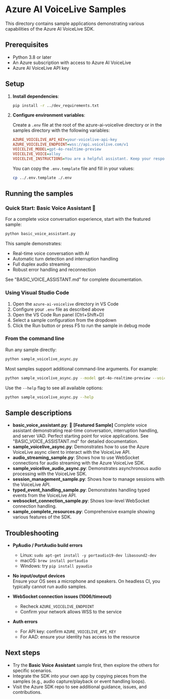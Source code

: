 # Azure AI VoiceLive Samples

This directory contains sample applications demonstrating various capabilities of the Azure AI VoiceLive SDK.

## Prerequisites

- Python 3.8 or later
- An Azure subscription with access to Azure AI VoiceLive
- Azure AI VoiceLive API key

## Setup

1. **Install dependencies**:

   ```bash
   pip install -r ../dev_requirements.txt
   ```

2. **Configure environment variables**:

   Create a `.env` file at the root of the azure-ai-voicelive directory or in the samples directory with the following variables:

   ```ini
   AZURE_VOICELIVE_API_KEY=your-voicelive-api-key
   AZURE_VOICELIVE_ENDPOINT=wss://api.voicelive.com/v1
   VOICELIVE_MODEL=gpt-4o-realtime-preview
   VOICELIVE_VOICE=alloy
   VOICELIVE_INSTRUCTIONS=You are a helpful assistant. Keep your responses concise.
   ```

   You can copy the `.env.template` file and fill in your values:

   ```bash
   cp ../.env.template ./.env
   ```

## Running the samples

### Quick Start: Basic Voice Assistant 🎤

For a complete voice conversation experience, start with the featured sample:

```bash
python basic_voice_assistant.py
```

This sample demonstrates:

- Real-time voice conversation with AI
- Automatic turn detection and interruption handling  
- Full duplex audio streaming
- Robust error handling and reconnection

See "BASIC_VOICE_ASSISTANT.md" for complete documentation.

### Using Visual Studio Code

1. Open the `azure-ai-voicelive` directory in VS Code
2. Configure your `.env` file as described above
3. Open the VS Code Run panel (Ctrl+Shift+D)
4. Select a sample configuration from the dropdown
5. Click the Run button or press F5 to run the sample in debug mode

### From the command line

Run any sample directly:

```bash
python sample_voicelive_async.py
```

Most samples support additional command-line arguments. For example:

```bash
python sample_voicelive_async.py --model gpt-4o-realtime-preview --voice alloy
```

Use the `--help` flag to see all available options:

```bash
python sample_voicelive_async.py --help
```

## Sample descriptions

- **basic_voice_assistant.py**: 🌟 **[Featured Sample]** Complete voice assistant demonstrating real-time conversation, interruption handling, and server VAD. Perfect starting point for voice applications. See "BASIC_VOICE_ASSISTANT.md" for detailed documentation.
- **sample_voicelive_async.py**: Demonstrates how to use the Azure VoiceLive async client to interact with the VoiceLive API.
- **audio_streaming_sample.py**: Shows how to use WebSocket connections for audio streaming with the Azure VoiceLive SDK.
- **sample_voicelive_audio_async.py**: Demonstrates asynchronous audio processing with the VoiceLive SDK.
- **session_management_sample.py**: Shows how to manage sessions with the VoiceLive API.
- **typed_event_handling_sample.py**: Demonstrates handling typed events from the VoiceLive API.
- **websocket_connection_sample.py**: Shows low-level WebSocket connection handling.
- **sample_complete_resources.py**: Comprehensive example showing various features of the SDK.

## Troubleshooting

- **PyAudio / PortAudio build errors**
  - Linux: `sudo apt-get install -y portaudio19-dev libasound2-dev`
  - macOS: `brew install portaudio`
  - Windows: try `pip install pyaudio`

- **No input/output devices**  
  Ensure your OS sees a microphone and speakers. On headless CI, you typically cannot run audio samples.

- **WebSocket connection issues (1006/timeout)**
  - Recheck `AZURE_VOICELIVE_ENDPOINT`
  - Confirm your network allows WSS to the service

- **Auth errors**
  - For API key: confirm `AZURE_VOICELIVE_API_KEY`
  - For AAD: ensure your identity has access to the resource

## Next steps

- Try the **Basic Voice Assistant** sample first, then explore the others for specific scenarios.
- Integrate the SDK into your own app by copying pieces from the samples (e.g., audio capture/playback or event handling loops).
- Visit the Azure SDK repo to see additional guidance, issues, and contributions.
